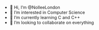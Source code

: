 - 👋 Hi, I’m @NolleeLondon
- 👀 I’m interested in Computer Science
- 🌱 I’m currently learning C and C++
- 💞️ I’m looking to collaborate on everything

  

<!---
NolleeLondon/NolleeLondon is a ✨ special ✨ repository because its `README.md` (this file) appears on your GitHub profile.
You can click the Preview link to take a look at your changes.
--->
